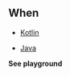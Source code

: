 ## When

* [Kotlin](https://github.com/jntakpe/release-monitor/blob/8e6b61b31cab2a0086268155c3dd323dfdf66ada/src/main/kotlin/com/github/jntakpe/releasemonitor/mapper/VersionMappings.kt#L17)

* [Java](https://github.com/jntakpe/release-monitor-java/blob/7aa99df15b078f3f0b2643885be2ac5d536a6515/src/main/java/com/github/jntakpe/releasemonitorjava/mapper/VersionMapper.java#L36)

**See playground**
